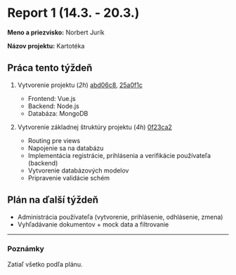 # Report 1 (14.3. - 20.3.)

**Meno a priezvisko:** Norbert Jurík

**Názov projektu:** Kartotéka

## Práca tento týždeň

1. Vytvorenie projektu (_2h_) [abd06c8](https://github.com/NorbertJu/kartoteka/commit/abd06c8963550792922e2341fad1a8c2259997c4), [25a0f1c](https://github.com/NorbertJu/kartoteka/commit/25a0f1cadafcf62ec7a36f3e410d4899f5b5f76e)
   - Frontend: Vue.js
   - Backend: Node.js
   - Databáza: MongoDB

2. Vytvorenie základnej štruktúry projektu (_4h_) [0f23ca2](https://github.com/NorbertJu/kartoteka/commit/0f23ca2212ca045704672cf2d3c4936ad8610cf5)
   - Routing pre views
   - Napojenie sa na databázu
   - Implementácia registrácie, prihlásenia a verifikácie používateľa (backend)
   - Vytvorenie databázových modelov
   - Pripravenie validácie schém

## Plán na ďalší týždeň

- Administrácia používateľa (vytvorenie, prihlásenie, odhlásenie, zmena)
- Vyhľadávanie dokumentov + mock data a filtrovanie

---

### Poznámky

Zatiaľ všetko podľa plánu.
